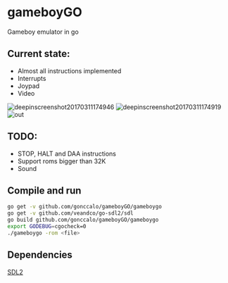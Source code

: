 # gameboyGO
Gameboy emulator in go

## Current state:
* Almost all instructions implemented
* Interrupts
* Joypad
* Video

![deepinscreenshot20170311174946](https://cloud.githubusercontent.com/assets/5223817/23828040/fdea1502-06bb-11e7-878d-41d2599a5f08.png)
![deepinscreenshot20170311174919](https://cloud.githubusercontent.com/assets/5223817/23828042/11940824-06bc-11e7-8d8e-8faa3f5fa198.png)
![out](https://cloud.githubusercontent.com/assets/5223817/23906938/74379006-08c7-11e7-9f99-e7e6121e1a64.gif)

## TODO:
* STOP, HALT and DAA instructions
* Support roms bigger than 32K
* Sound

## Compile and run

```bash
go get -v github.com/gonccalo/gameboyGO/gameboygo
go get -v github.com/veandco/go-sdl2/sdl
go build github.com/gonccalo/gameboyGO/gameboygo
export GODEBUG=cgocheck=0
./gameboygo -rom <file>
```

## Dependencies
[SDL2](https://github.com/veandco/go-sdl2)
